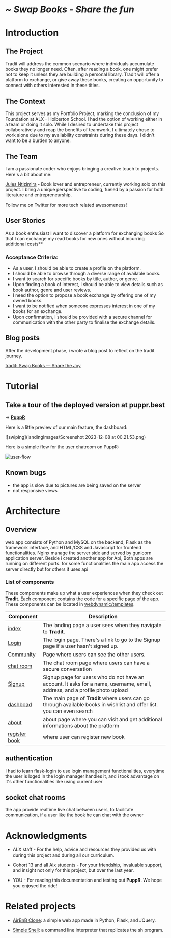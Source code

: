 #  ~ *Swap Books - Share the fun*

# Introduction

## The Project
Tradit will address the common scenario where individuals accumulate books they no longer need. Often, after reading a book, one might prefer not to keep it unless they are building a personal library. Tradit will offer a platform to exchange, or give away these books, creating an opportunity to connect with others interested in these titles.

## The Context
This project serves as my Portfolio Project, marking the conclusion of my Foundation at ALX - Holberton School. I had the option of working either in a team or doing it solo. While I desired to undertake this project collaboratively and reap the benefits of teamwork, I ultimately chose to work alone due to my availability constraints during these days. I didn't want to be a burden to anyone.

## The Team
I am a passionate coder who enjoys bringing a creative touch to projects. Here's a bit about me:

[Jules Ntizimira](https://twitter.com/NtizimiraJ) - Book lover and entrepreneur, currently working solo on this project. I bring a unique perspective to coding, fueled by a passion for both literature and entrepreneurship.

Follow me on Twitter for more tech related awesomeness!

## User Stories

As a book enthusiast
I want to discover a platform for exchanging books
So that I can exchange my read books for new ones without incurring additional costs**

### Acceptance Criteria:
- As a user, I should be able to create a profile on the platform.
- I should be able to browse through a diverse range of available books.
- I want to search for specific books by title, author, or genre.
- Upon finding a book of interest, I should be able to view details such as book author, genre and user reviews.
- I need the option to propose a book exchange by offering one of my owned books.
- I want to be notified when someone expresses interest in one of my books for an exchange.
- Upon confirmation, I should be provided with a secure channel for communication with the other party to finalise the exchange details.


## Blog posts
After the development phase, i wrote a blog post to reflect on the tradit journey.

[tradit: Swap Books — Share the Joy](https://medium.com/@ntizimijules5/swap-books-share-the-joy-229b658b00fb)

# Tutorial

## Take a tour of the deployed version at puppr.best
-> [**PuppR**](https://puppr.best/)

Here is a little preview of our main feature, the dashboard:

![swiping](landingImages/Screenshot 2023-12-08 at 00.21.53.png)

Here is a simple flow for the user chatroom on PuppR:

![user-flow](https://i.imgur.com/hRxU79B.jpg)

## Known bugs
* the app is slow due to pictures are being saved on the server
* not responsive views

# Architecture

## Overview
web app consists of Python and MySQL on the backend, Flask as the framework interface, and HTML/CSS and Javascript for frontend functionalities. Nginx manage the server side and served by gunicorn application server. Beside i created another app for Api, Both apps are running on different ports. for some functionalities the main app access the server directly but for others it uses api


### List of components

These components make up what a user experiences when they check out **Tradit**. Each component contains the code for a specific page of the app. These components can be located in [webdynamic/templates](./webdynamic/templates).

| Component | Description |
|-----------|-------------|
| [index](./webdynamic/Landing.vue) | The landing page a user sees when they navigate to **Tradit**. |
| [Login](./webdynamic/templates/login.html)   | The login page. There's a link to go to the Signup page if a user hasn't signed up. |
| [Community](./webdynamic/templates/users.html) | Page where users can see the other users. |
| [chat room](./webdynamic/templates/room.html) | The chat room page where users can have a secure conversation  |
| [Signup](./webdynamic/templates/register.html) | Signup page for users who do not have an account. It asks for a name, username, email, address, and a profile photo upload |
| [dashboad](./webdynamic/templates/book.html) | The main page of **Tradit** where users can go through available books in wishlist and offer list. you can even search  |
| [about](./webdynamic/templates/book.html) | about page where you can visit and get additional informations about the pratform |
| [register book](./webdynamic/templates/registerb.html) | where user can register new book |

## authentication 
I had to learn flask-login to use login management functionalities, everytime the user is loged in the login manager handles it, and i took advantage on it's other functionalities like using current user

## socket chat rooms
the app provide realtime live chat between users, to facilitate communication, if a user like the book he can chat with the owner  


# Acknowledgments

* ALX staff - For the help, advice and resources they provided us with during this project and during all our curriculum.

* Cohort 13 and all Alx students - For your friendship, invaluable support, and insight not only for this project, but over the last year.

* YOU - For reading this documentation and testing out **PuppR**. We hope you enjoyed the ride!

# Related projects

* [AirBnB Clone](https://github.com/Julesntizimira/AirBnB_clone_v4): a simple web app made in Python, Flask, and JQuery.

* [Simple Shell](https://github.com/Julesntizimira/simple_shell): a command line interpreter that replicates the sh program.



